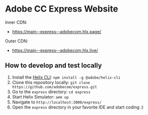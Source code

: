 # Adobe CC Express Website

Inner CDN:
- https://main--express--adobecom.hlx.page/

Outer CDN:
- https://main--express--adobecom.hlx.live/

## How to develop and test locally

1. Install the [Helix CLI](https://github.com/adobe/helix-cli): `npm install -g @adobe/helix-cli`
1. Clone this repository locally: `git clone https://github.com/adobecom/express.git`
1. Go to the `express` directory: `cd express`
1. Start Helix Simulator: `aem up`
1. Navigate to `http://localhost:3000/express/`
1. Open the `express` directory in your favorite IDE and start coding :)
